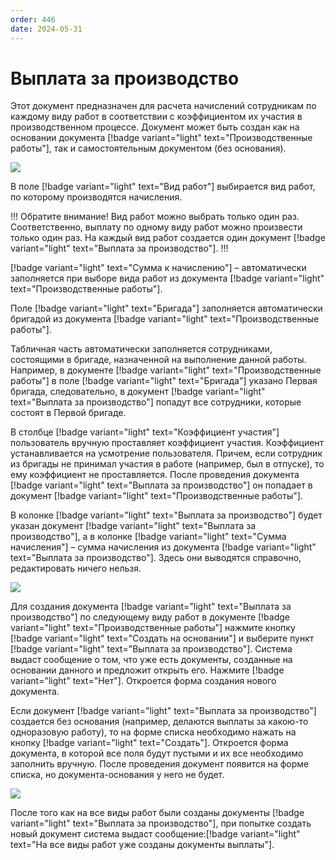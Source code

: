 ```yaml
---
order: 446
date: 2024-05-31
---
```


# Выплата за производство

Этот документ предназначен для расчета начислений сотрудникам по каждому виду работ в соответствии с коэффициентом их участия в производственном процессе. Документ может быть создан как на основании документа [!badge variant="light" text="Производственные работы"], так и самостоятельным документом (без основания).


![](/images/производство/пр4.jpg)

В поле [!badge variant="light" text="Вид работ"]  выбирается вид работ, по которому производятся начисления.

!!!
Обратите внимание! Вид работ можно выбрать только один раз. Соответственно, выплату по 
одному виду работ можно произвести только один раз. На каждый вид работ создается один
документ [!badge variant="light" text="Выплата за производство"].
!!!

[!badge variant="light" text="Сумма к начислению"] –  автоматически заполняется при выборе вида работ из документа 
[!badge variant="light" text="Производственные работы"].

Поле [!badge variant="light" text="Бригада"] заполняется автоматически бригадой из документа [!badge variant="light" text="Производственные работы"].

Табличная часть автоматически заполняется сотрудниками, состоящими в бригаде, назначенной на 
выполнение данной работы. Например, в документе [!badge variant="light" text="Производственные работы"] в поле [!badge variant="light" text="Бригада"] указано Первая бригада, следовательно, в документ [!badge variant="light" text="Выплата за производство"] попадут все сотрудники, которые состоят в Первой бригаде.

В столбце [!badge variant="light" text="Коэффициент участия"] пользователь вручную проставляет коэффициент участия.
Коэффициент устанавливается на усмотрение пользователя. Причем, если сотрудник из бригады не принимал участия в работе (например, был в отпуске), то ему коэффициент не проставляется. После проведения документа [!badge variant="light" text="Выплата за производство"] он попадает в документ [!badge variant="light" text="Производственные работы"].

В колонке [!badge variant="light" text="Выплата за производство"] будет указан документ [!badge variant="light" text="Выплата за производство"], а в колонке [!badge variant="light" text="Сумма начисления"] – сумма начисления из документа [!badge variant="light" text="Выплата за производство"]. Здесь они выводятся справочно, редактировать ничего нельзя.

![](/images/производство/пр0.gif)

Для создания документа [!badge variant="light" text="Выплата за производство"] по следующему виду работ в документе 
[!badge variant="light" text="Производственные работы"] нажмите кнопку [!badge variant="light" text="Создать на основании"] и выберите пункт [!badge variant="light" text="Выплата за производство"]. Система выдаст сообщение о том, что уже есть документы, созданные на основании данного и предложит открыть его. Нажмите [!badge variant="light" text="Нет"]. Откроется форма создания нового документа.

Если документ [!badge variant="light" text="Выплата за производство"] создается без основания (например, делаются выплаты за какою-то одноразовую работу), то на форме списка необходимо нажать на кнопку [!badge variant="light" text="Создать"]. 
Откроется форма документа, в которой все поля будут пустыми и их все необходимо заполнить вручную.
После проведения документ появится на форме списка, но документа-основания у него не будет.

![](/images/производство/пр11.gif)

После того как на все виды работ были созданы документы [!badge variant="light" text="Выплата за производство"], при попытке создать новый документ система выдаст сообщение:[!badge variant="light" text="На все виды работ уже созданы документы выплаты"].
